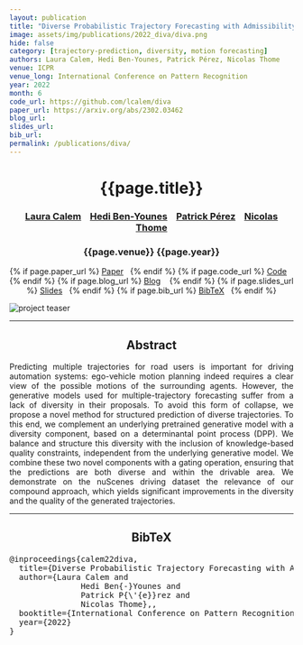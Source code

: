 ```yaml
---
layout: publication
title: "Diverse Probabilistic Trajectory Forecasting with Admissibility Constraints"
image: assets/img/publications/2022_diva/diva.png
hide: false
category: [trajectory-prediction, diversity, motion forecasting]
authors: Laura Calem, Hedi Ben-Younes, Patrick Pérez, Nicolas Thome
venue: ICPR
venue_long: International Conference on Pattern Recognition
year: 2022
month: 6
code_url: https://github.com/lcalem/diva
paper_url: https://arxiv.org/abs/2302.03462
blog_url:
slides_url:
bib_url:
permalink: /publications/diva/
---
```


<h1 align="center"> {{page.title}} </h1>
<!-- Simple call of authors -->
<!-- <h3 align="center"> {{page.authors}} </h3> -->
<!-- Alternatively you can add links to author pages -->
<h3 align="center"> <a href="https://lcalem.github.io/">Laura Calem</a> &nbsp;&nbsp; <a href="https://scholar.google.fr/citations?user=IFLcfvUAAAAJ&hl=fr&oi=ao">Hedi Ben-Younes</a> &nbsp;&nbsp; <a href="https://ptrckprz.github.io/">Patrick Pérez</a> &nbsp;&nbsp; <a href="http://cedric.cnam.fr/~thomen/">Nicolas Thome</a></h3>


<h3 align="center"> {{page.venue}} {{page.year}} </h3>

<div align="center">
  <p>
    {% if page.paper_url %}
    <a href="{{ page.paper_url }}"><i class="far fa-file-pdf"></i> Paper</a>&nbsp;&nbsp;
    {% endif %}
    {% if page.code_url %}
    <a href="{{ page.code_url }}"><i class="fab fa-github"></i> Code</a> &nbsp;&nbsp;
    {% endif %}
    {% if page.blog_url %}
    <a href="{{ page.blog_url }}"><i class="fab fa-blogger"></i> Blog</a> &nbsp;&nbsp;
    {% endif %}
    {% if page.slides_url %}
    <a href="{{ page.slides_url }}"><i class="far fa-file-pdf"></i> Slides</a>&nbsp;&nbsp;
    {% endif %}
    {% if page.bib_url %}
    <a href="{{ page.bib_url}}"><i class="far fa-file-alt"></i> BibTeX</a>&nbsp;&nbsp;
    {% endif %}
  </p>
</div>

<div class="publication-teaser">
    <img src="../../{{ page.image }}" alt="project teaser"/>
</div>


<hr>

<h2  align="center"> Abstract</h2>

<p align="justify">Predicting multiple trajectories for road users is important for driving automation systems: ego-vehicle motion planning indeed requires a clear view of the possible motions of the surrounding agents.
  However, the generative models used for multiple-trajectory forecasting suffer from a lack of diversity in their proposals. 
  To avoid this form of collapse, we propose a novel method for structured prediction of diverse trajectories. 
  To this end, we complement an underlying pretrained generative model with a diversity component, based on a determinantal point process (DPP). 
  We balance and structure this diversity with the inclusion of knowledge-based quality constraints, independent from the underlying generative model.
  We combine these two novel components with a gating operation, ensuring that the predictions are both diverse and within the drivable area.
  We demonstrate on the nuScenes driving dataset the relevance of our compound approach, which yields significant improvements in the diversity and the quality of the generated trajectories. </p>


<hr>


<h2  align="center">BibTeX</h2>
<left>
  <pre class="bibtex-box">
@inproceedings{calem22diva,
  title={Diverse Probabilistic Trajectory Forecasting with Admissibility Constraints},
  author={Laura Calem and
               Hedi Ben{-}Younes and
               Patrick P{\'{e}}rez and
               Nicolas Thome},,
  booktitle={International Conference on Pattern Recognition (ICPR)}
  year={2022}
}</pre>
</left>

<br>
